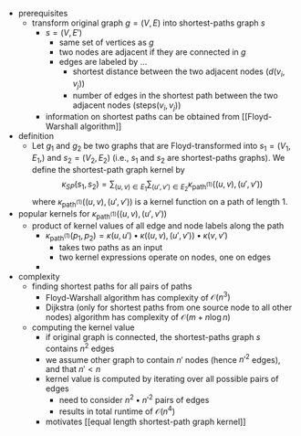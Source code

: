 - prerequisites
	- transform original graph $g = (V, E)$ into shortest-paths graph $s$
		- $s = (V, E')$
			- same set of vertices as $g$
			- two nodes are adjacent if they are connected in $g$
			- edges are labeled by ...
				- shortest distance between the two adjacent nodes ($d(v_i, v_j)$)
				- number of edges in the shortest path between the two adjacent nodes ($\text{steps}(v_i, v_j)$)
		- information on shortest paths can be obtained from [[Floyd-Warshall algorithm]]
- definition
	- Let $g_1$ and $g_2$ be two graphs that are Floyd-transformed into $s_1 = (V_1, E_1,)$ and $s_2 = (V_2, E_2)$ (i.e., $s_1$ and $s_2$ are shortest-paths graphs). We define the shortest-path graph kernel by
	  $$
	  \kappa_{SP}(s_1, s_2) = \sum_{(u, v) \in E_1} \sum_{(u', v') \in E_2} \kappa_{\text{path}^{(1)}} ((u, v), (u', v'))
	  $$
	  where $\kappa_{\text{path}^{(1)}}((u, v), (u', v'))$ is a kernel function on a path of length $1$.
- popular kernels for $\kappa_{\text{path}^{(1)}}((u, v), (u', v'))$
	- product of kernel values of all edge and node labels along the path
		- $\kappa_{\text{path}^{(1)}} (p_1, p_2) = \kappa(u, u') \bullet \kappa((u, v), (u', v')) \bullet \kappa(v, v')$
			- takes two paths as an input
			- two kernel expressions operate on nodes, one on edges
		-
- complexity
	- finding shortest paths for all pairs of paths
		- Floyd-Warshall algorithm has complexity of $\mathcal{O}(n^3)$
		- Dijkstra (only for shortest paths from one source node to all other nodes) algorithm has complexity of $\mathcal{O}(m + n \log n)$
	- computing the kernel value
		- if original graph is connected, the shortest-paths graph $s$ contains $n^2$ edges
		- we assume other graph to contain $n'$ nodes (hence $n'^2$ edges), and that $n' < n$
		- kernel value is computed by iterating over all possible pairs of edges
			- need to consider $n^2 \bullet n'^2$ pairs of edges
			- results in total runtime of $\mathcal{O}(n^4)$
		- motivates [[equal length shortest-path graph kernel]]